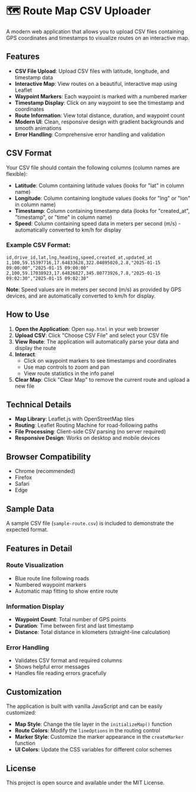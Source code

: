 # 🗺️ Route Map CSV Uploader

A modern web application that allows you to upload CSV files containing GPS coordinates and timestamps to visualize routes on an interactive map.

## Features

- **CSV File Upload**: Upload CSV files with latitude, longitude, and timestamp data
- **Interactive Map**: View routes on a beautiful, interactive map using Leaflet
- **Waypoint Markers**: Each waypoint is marked with a numbered marker
- **Timestamp Display**: Click on any waypoint to see the timestamp and coordinates
- **Route Information**: View total distance, duration, and waypoint count
- **Modern UI**: Clean, responsive design with gradient backgrounds and smooth animations
- **Error Handling**: Comprehensive error handling and validation

## CSV Format

Your CSV file should contain the following columns (column names are flexible):

- **Latitude**: Column containing latitude values (looks for "lat" in column name)
- **Longitude**: Column containing longitude values (looks for "lng" or "lon" in column name)
- **Timestamp**: Column containing timestamp data (looks for "created_at", "timestamp", or "time" in column name)
- **Speed**: Column containing speed data in meters per second (m/s) - automatically converted to km/h for display

### Example CSV Format:

```csv
id,drive_id,lat,lng,heading,speed,created_at,updated_at
1,100,59.15397716,17.64833628,322.04895020,2.8,"2025-01-15 09:00:00","2025-01-15 09:00:00"
2,100,59.17038923,17.64826827,345.80773926,7.8,"2025-01-15 09:02:30","2025-01-15 09:02:30"
```

**Note**: Speed values are in meters per second (m/s) as provided by GPS devices, and are automatically converted to km/h for display.

## How to Use

1. **Open the Application**: Open `map.html` in your web browser
2. **Upload CSV**: Click "Choose CSV File" and select your CSV file
3. **View Route**: The application will automatically parse your data and display the route
4. **Interact**:
   - Click on waypoint markers to see timestamps and coordinates
   - Use map controls to zoom and pan
   - View route statistics in the info panel
5. **Clear Map**: Click "Clear Map" to remove the current route and upload a new file

## Technical Details

- **Map Library**: Leaflet.js with OpenStreetMap tiles
- **Routing**: Leaflet Routing Machine for road-following paths
- **File Processing**: Client-side CSV parsing (no server required)
- **Responsive Design**: Works on desktop and mobile devices

## Browser Compatibility

- Chrome (recommended)
- Firefox
- Safari
- Edge

## Sample Data

A sample CSV file (`sample-route.csv`) is included to demonstrate the expected format.

## Features in Detail

### Route Visualization

- Blue route line following roads
- Numbered waypoint markers
- Automatic map fitting to show entire route

### Information Display

- **Waypoint Count**: Total number of GPS points
- **Duration**: Time between first and last timestamp
- **Distance**: Total distance in kilometers (straight-line calculation)

### Error Handling

- Validates CSV format and required columns
- Shows helpful error messages
- Handles file reading errors gracefully

## Customization

The application is built with vanilla JavaScript and can be easily customized:

- **Map Style**: Change the tile layer in the `initializeMap()` function
- **Route Colors**: Modify the `lineOptions` in the routing control
- **Marker Style**: Customize the marker appearance in the `createMarker` function
- **UI Colors**: Update the CSS variables for different color schemes

## License

This project is open source and available under the MIT License.
